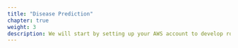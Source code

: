 ```yaml
---
title: "Disease Prediction"
chapter: true
weight: 3
description: We will start by setting up your AWS account to develop robot applications with AWS RoboMaker. 
---
```


